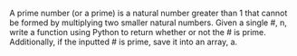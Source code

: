 A prime number (or a prime) is a natural number greater than 1 that cannot be formed by multiplying two smaller natural numbers. Given a single #, n, write a function using Python to return whether or not the # is prime. Additionally, if the inputted # is prime, save it into an array, a. 